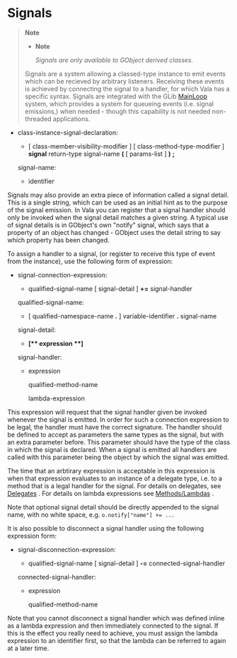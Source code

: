 <div id="signals" class="section level1">

Signals
=======

> **Note**
>
> -   **Note**
>
>     *Signals are only available to GObject derived classes.*
>
> Signals are a system allowing a classed-type instance to emit events
> which can be recieved by arbitrary listeners. Receiving these events
> is achieved by connecting the signal to a handler, for which Vala has
> a specific syntax. Signals are integrated with the GLib
> [MainLoop](http://wiki.gnome.org/action/show/Projects/Vala/Manual/Export/MainLoop#)
> system, which provides a system for queueing events (i.e. signal
> emissions,) when needed - though this capability is not needed
> non-threaded applications.

-   class-instance-signal-declaration:

    -   [ class-member-visibility-modifier ] [
        class-method-type-modifier ] **signal** return-type signal-name
        **(** [ params-list ] **)** **;**

    signal-name:

    -   identifier

Signals may also provide an extra piece of information called a signal
detail. This is a single string, which can be used as an initial hint as
to the purpose of the signal emission. In Vala you can register that a
signal handler should only be invoked when the signal detail matches a
given string. A typical use of signal details is in GObject's own
"notify" signal, which says that a property of an object has changed -
GObject uses the detail string to say which property has been changed.

To assign a handler to a signal, (or register to receive this type of
event from the instance), use the following form of expression:

-   signal-connection-expression:

    -   qualified-signal-name [ signal-detail ] **+=** signal-handler

    qualified-signal-name:

    -   [ qualified-namespace-name **.** ] variable-identifier **.**
        signal-name

    signal-detail:

    -   **[\*\* expression \*\*]**

    signal-handler:

    -   expression

        qualified-method-name

        lambda-expression

This expression will request that the signal handler given be invoked
whenever the signal is emitted. In order for such a connection
expression to be legal, the handler must have the correct signature. The
handler should be defined to accept as parameters the same types as the
signal, but with an extra parameter before. This parameter should have
the type of the class in which the signal is declared. When a signal is
emitted all handlers are called with this parameter being the object by
which the signal was emitted.

The time that an arbtirary expression is acceptable in this expression
is when that expression evaluates to an instance of a delegate type,
i.e. to a method that is a legal handler for the signal. For details on
delegates, see
[Delegates](http://wiki.gnome.org/action/show/Projects/Vala/Manual/Export/Vala/Manual/Delegates#)
. For details on lambda expressions see
[Methods/Lambdas](http://wiki.gnome.org/action/show/Projects/Vala/Manual/Export/Vala/Manual/Methods#Lambdas)
.

Note that optional signal detail should be directly appended to the
signal name, with no white space, e.g. `o.notify["name"] += ...`

It is also possible to disconnect a signal handler using the following
expression form:

-   signal-disconnection-expression:

    -   qualified-signal-name [ signal-detail ] **-=**
        connected-signal-handler

    connected-signal-handler:

    -   expression

        qualified-method-name

Note that you cannot disconnect a signal handler which was defined
inline as a lambda expression and then immediately connected to the
signal. If this is the effect you really need to achieve, you must
assign the lambda expression to an identifier first, so that the lambda
can be referred to again at a later time.

</div>
